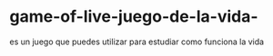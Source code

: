 # game-of-live-juego-de-la-vida-
es un juego que puedes utilizar para estudiar como funciona la vida
